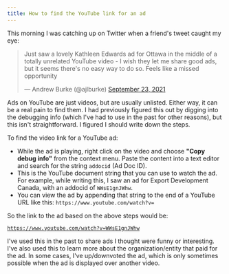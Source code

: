 ```yaml
---
title: How to find the YouTube link for an ad
---
```


This morning I was catching up on Twitter when a friend's tweet caught my eye:

<blockquote class="twitter-tweet"><p lang="en" dir="ltr">Just saw a lovely Kathleen Edwards ad for Ottawa in the middle of a totally unrelated YouTube video - I wish they let me share good ads, but it seems there&#39;s no easy way to do so. Feels like a missed opportunity</p>&mdash; Andrew Burke (@ajlburke) <a href="https://twitter.com/ajlburke/status/1440864506498879488?ref_src=twsrc%5Etfw">September 23, 2021</a></blockquote> <script async src="https://platform.twitter.com/widgets.js" charset="utf-8"></script>

Ads on YouTube are just videos, but are usually unlisted. Either way, it can be a real pain to find them. I had previously figured this out by digging into the debugging info (which I've had to use in the past for other reasons), but this isn't straightforward. I figured I should write down the steps.

To find the video link for a YouTube ad: 

* While the ad is playing, right click on the video and choose **"Copy debug info"** from the context menu.
Paste the content into a text editor and search for the string `addocid` (Ad Doc ID).
* This is the YouTube document string that you can use to watch the ad. For example, while writing this, I saw an ad for Export Development Canada, with an addocid of `WWsE1gnJWhw`.
* You can view the ad by appending that string to the end of a YouTube URL like this: `https://www.youtube.com/watch?v=`

So the link to the ad based on the above steps would be:

[`https://www.youtube.com/watch?v=WWsE1gnJWhw`](https://www.youtube.com/watch?v=WWsE1gnJWhw)

I've used this in the past to share ads I thought were funny or interesting. I've also used this to learn more about the organization/entity that paid for the ad. In some cases, I've up/downvoted the ad, which is only sometimes possible when the ad is displayed over another video.
